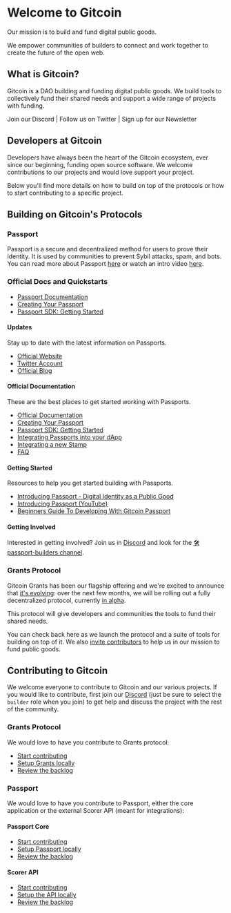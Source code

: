 # Welcome to Gitcoin

Our mission is to build and fund digital public goods.

We empower communities of builders to connect and work together to create the
future of the open web.

## What is Gitcoin?

Gitcoin is a DAO building and funding digital public goods. We build tools to
collectively fund their shared needs and support a wide range of projects with
funding.

Join our Discord | Follow us on Twitter | Sign up for our Newsletter

## Developers at Gitcoin

Developers have always been the heart of the Gitcoin ecosystem, ever since our
beginning, funding open source software. We welcome contributions to our
projects and would love support your project.

Below you'll find more details on how to build on top of the protocols or how to
start contributing to a specific project.

## Building on Gitcoin's Protocols

### Passport

Passport is a secure and decentralized method for users to prove their identity.
It is used by communities to prevent Sybil attacks, spam, and bots. You can read
more about Passport [here](https://go.gitcoin.co/blog/intro-to-passport) or
watch an intro video [here](https://www.youtube.com/watch?v=UGYixVLwzrw).

### Official Docs and Quickstarts

- [Passport Documentation](https://docs.passport.gitcoin.co/)
- [Creating Your Passport](https://docs.passport.gitcoin.co/gitcoin-guides/creating-your-passport)
- [Passport SDK: Getting Started](https://docs.passport.gitcoin.co/gitcoin-passport-sdk/getting-started)

#### Updates

Stay up to date with the latest information on Passports.

- [Official Website](https://go.gitcoin.co/passport?utm_source=awesome-passports&utm_medium=referral&utm_content=Passport)
- [Twitter Account](https://twitter.com/gitcoinpassport)
- [Official Blog](https://go.gitcoin.co/blog/tag/gitcoin-passport)

#### Official Documentation

These are the best places to get started working with Passports.

- [Official Documentation](https://docs.passport.gitcoin.co/)
- [Creating Your Passport](https://docs.passport.gitcoin.co/gitcoin-guides/creating-your-passport)
- [Passport SDK: Getting Started](https://docs.passport.gitcoin.co/gitcoin-passport-sdk/getting-started)
- [Integrating Passports into your dApp](https://docs.passport.gitcoin.co/gitcoin-passport-sdk/integrating-passport-in-your-dapp)
- [Integrating a new Stamp](https://docs.passport.gitcoin.co/gitcoin-passport-sdk/integrating-a-new-stamp)
- [FAQ](https://docs.passport.gitcoin.co/gitcoin-guides/faq)

#### Getting Started

Resources to help you get started building with Passports.

- [Introducing Passport - Digital Identity as a Public Good](https://go.gitcoin.co/blog/intro-to-passport)
- [Introducing Passport (YouTube)](https://www.youtube.com/watch?v=OyGj10pQfLY)
- [Beginners Guide To Developing With Gitcoin Passport](https://www.youtube.com/watch?v=MP4VnlcjDhk)

#### Getting Involved

Interested in getting involved? Join us in [Discord](https://gitcoin.co/discord)
and look for the [🛠passport-builders
channel](https://discord.com/channels/562828676480237578/986222591096279040).

### Grants Protocol

Gitcoin Grants has been our flagship offering and we're excited to announce that
[it's evolving](https://go.gitcoin.co/blog/introduction-to-grants-protocol):
over the next few months, we will be rolling out a fully decentralized protocol,
currently [in alpha](https://go.gitcoin.co/blog/announcing-the-gitcoin-alpha-round).

This protocol will give developers and communities the tools to fund their
shared needs.

You can check back here as we launch the protocol and a suite of tools for
building on top of it. We also [invite contributors](#contributing-to-gitcoin)
to help us in our mission to fund public goods.

## Contributing to Gitcoin

We welcome everyone to contribute to Gitcoin and our various projects. If you
would like to contribute, first join our [Discord](https://discord.gg/w6K2wwHr)
(just be sure to select the `builder` role when you join) to get help and
discuss the project with the rest of the community.

### Grants Protocol

We would love to have you contribute to Grants protocol:

- [Start contributing](https://github.com/gitcoinco/grants-round/blob/main/CONTRIBUTING.md)
- [Setup Grants locally](https://github.com/gitcoinco/grants-round)
- [Review the backlog](https://github.com/orgs/gitcoinco/projects/7)

### Passport

We would love to have you contribute to Passport, either the core application or
the external Scorer API (meant for integrations):

#### Passport Core

- [Start contributing](https://github.com/gitcoinco/passport#contributing-to-passport)
- [Setup Passport locally](https://github.com/gitcoinco/passport#quick-start)
- [Review the backlog](https://github.com/orgs/gitcoinco/projects/6)

#### Scorer API

- [Start contributing](https://github.com/gitcoinco/passport-scorer/blob/main/CONTRIBUTING.md)
- [Setup the API locally](https://github.com/gitcoinco/passport-scorer/blob/main/SETUP.md)
- [Review the backlog](https://github.com/orgs/gitcoinco/projects/6)
